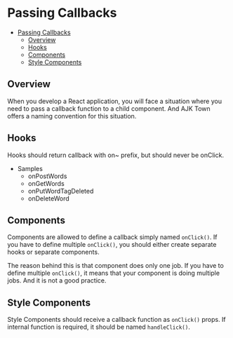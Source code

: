 # Passing Callbacks


<!-- TOC -->

- [Passing Callbacks](#passing-callbacks)
  - [Overview](#overview)
  - [Hooks](#hooks)
  - [Components](#components)
  - [Style Components](#style-components)

<!-- /TOC -->

## Overview
When you develop a React application, you will face a situation where you need to pass a callback function to a child component. And AJK Town offers a naming convention for this situation.

## Hooks

Hooks should return callback with on~ prefix, but should never be onClick.

- Samples
  - onPostWords
  - onGetWords
  - onPutWordTagDeleted
  - onDeleteWord


## Components

Components are allowed to define a callback simply named `onClick()`. If you have to define multiple `onClick()`, you should either create separate hooks or separate components.


The reason behind this is that component does only one job. If you have to define multiple `onClick()`, it means that your component is doing multiple jobs. And it is not a good practice.


## Style Components

Style Components should receive a callback function as `onClick()` props. If internal function is required, it should be named `handleClick()`.